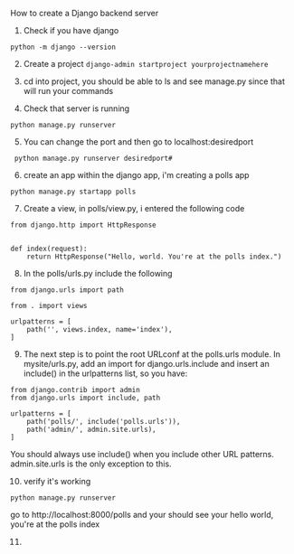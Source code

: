 How to create a Django backend server

1. Check if you have django

```python -m django --version```

2. Create a project 
``` django-admin startproject yourprojectnamehere ```

3. cd into project, you should be able to ls and see manage.py since that will run your commands

4. Check that server is running

```python manage.py runserver```

5. You can change the port and then go to localhost:desiredport

``` python manage.py runserver desiredport#```

6. create an app within the django app, i'm creating a polls app

``` python manage.py startapp polls ```

7. Create a view, in polls/view.py, i entered the following code

```
from django.http import HttpResponse


def index(request):
    return HttpResponse("Hello, world. You're at the polls index.")

```

8. In the polls/urls.py include the following 

```
from django.urls import path

from . import views

urlpatterns = [
    path('', views.index, name='index'),
]

```
9. The next step is to point the root URLconf at the polls.urls module. In mysite/urls.py, add an import for django.urls.include and insert an include() in the urlpatterns list, so you have:

```
from django.contrib import admin
from django.urls import include, path

urlpatterns = [
    path('polls/', include('polls.urls')),
    path('admin/', admin.site.urls),
]

```
You should always use include() when you include other URL patterns. admin.site.urls is the only exception to this.

10.  verify it's working 

```python manage.py runserver```

go to http://localhost:8000/polls and your should see your hello world, you're at the polls index

11.

